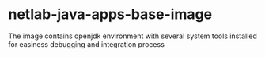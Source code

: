 # netlab-java-apps-base-image
The image contains openjdk environment with several system tools installed for easiness debugging and integration process
